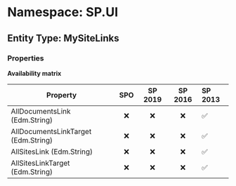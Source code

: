# Namespace: SP.UI

## Entity Type: MySiteLinks

### Properties

**Availability matrix**

Property | SPO | SP 2019 | SP 2016 | SP 2013
----------|:---:|:-------:|:-------:|:-------
AllDocumentsLink (Edm.String) | ❌ | ❌ | ❌ | ✅
AllDocumentsLinkTarget (Edm.String) | ❌ | ❌ | ❌ | ✅
AllSitesLink (Edm.String) | ❌ | ❌ | ❌ | ✅
AllSitesLinkTarget (Edm.String) | ❌ | ❌ | ❌ | ✅

